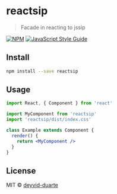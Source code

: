 # reactsip

> Facade in reacting to jssip

[![NPM](https://img.shields.io/npm/v/reactsip.svg)](https://www.npmjs.com/package/reactsip) [![JavaScript Style Guide](https://img.shields.io/badge/code_style-standard-brightgreen.svg)](https://standardjs.com)

## Install

```bash
npm install --save reactsip
```

## Usage

```jsx
import React, { Component } from 'react'

import MyComponent from 'reactsip'
import 'reactsip/dist/index.css'

class Example extends Component {
  render() {
    return <MyComponent />
  }
}
```

## License

MIT © [deyvid-duarte](https://github.com/deyvid-duarte)
